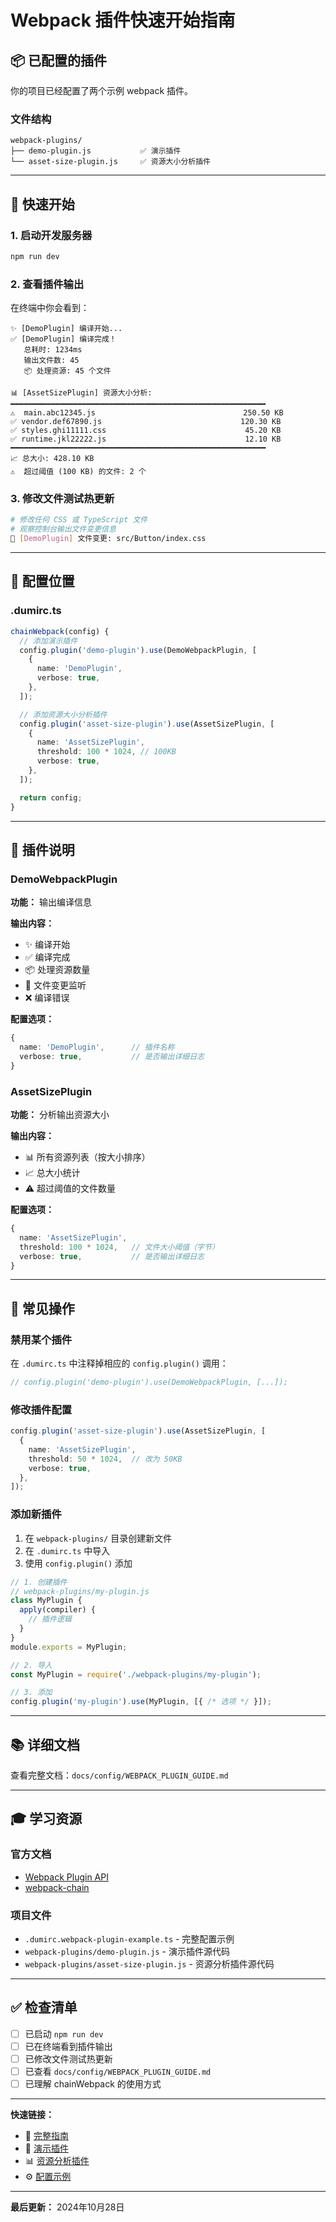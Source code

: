 # Webpack 插件快速开始指南

## 📦 已配置的插件

你的项目已经配置了两个示例 webpack 插件。

### 文件结构

```
webpack-plugins/
├── demo-plugin.js           ✅ 演示插件
└── asset-size-plugin.js     ✅ 资源大小分析插件
```

---

## 🚀 快速开始

### 1. 启动开发服务器

```bash
npm run dev
```

### 2. 查看插件输出

在终端中你会看到：

```
✨ [DemoPlugin] 编译开始...
✅ [DemoPlugin] 编译完成！
   总耗时: 1234ms
   输出文件数: 45
   📦 处理资源: 45 个文件

📊 [AssetSizePlugin] 资源大小分析:
━━━━━━━━━━━━━━━━━━━━━━━━━━━━━━━━━━━━━━━━━━━━━━━━━━━━━━━━━
⚠️  main.abc12345.js                                 250.50 KB
✅ vendor.def67890.js                               120.30 KB
✅ styles.ghi11111.css                               45.20 KB
✅ runtime.jkl22222.js                               12.10 KB
━━━━━━━━━━━━━━━━━━━━━━━━━━━━━━━━━━━━━━━━━━━━━━━━━━━━━━━━━
📈 总大小: 428.10 KB
⚠️  超过阈值 (100 KB) 的文件: 2 个
```

### 3. 修改文件测试热更新

```bash
# 修改任何 CSS 或 TypeScript 文件
# 观察控制台输出文件变更信息
🔄 [DemoPlugin] 文件变更: src/Button/index.css
```

---

## 📝 配置位置

### .dumirc.ts

```typescript
chainWebpack(config) {
  // 添加演示插件
  config.plugin('demo-plugin').use(DemoWebpackPlugin, [
    {
      name: 'DemoPlugin',
      verbose: true,
    },
  ]);

  // 添加资源大小分析插件
  config.plugin('asset-size-plugin').use(AssetSizePlugin, [
    {
      name: 'AssetSizePlugin',
      threshold: 100 * 1024, // 100KB
      verbose: true,
    },
  ]);

  return config;
}
```

---

## 🎯 插件说明

### DemoWebpackPlugin

**功能：** 输出编译信息

**输出内容：**
- ✨ 编译开始
- ✅ 编译完成
- 📦 处理资源数量
- 🔄 文件变更监听
- ❌ 编译错误

**配置选项：**
```typescript
{
  name: 'DemoPlugin',      // 插件名称
  verbose: true,           // 是否输出详细日志
}
```

### AssetSizePlugin

**功能：** 分析输出资源大小

**输出内容：**
- 📊 所有资源列表（按大小排序）
- 📈 总大小统计
- ⚠️ 超过阈值的文件数量

**配置选项：**
```typescript
{
  name: 'AssetSizePlugin',
  threshold: 100 * 1024,   // 文件大小阈值（字节）
  verbose: true,           // 是否输出详细日志
}
```

---

## 🔧 常见操作

### 禁用某个插件

在 `.dumirc.ts` 中注释掉相应的 `config.plugin()` 调用：

```typescript
// config.plugin('demo-plugin').use(DemoWebpackPlugin, [...]);
```

### 修改插件配置

```typescript
config.plugin('asset-size-plugin').use(AssetSizePlugin, [
  {
    name: 'AssetSizePlugin',
    threshold: 50 * 1024,  // 改为 50KB
    verbose: true,
  },
]);
```

### 添加新插件

1. 在 `webpack-plugins/` 目录创建新文件
2. 在 `.dumirc.ts` 中导入
3. 使用 `config.plugin()` 添加

```typescript
// 1. 创建插件
// webpack-plugins/my-plugin.js
class MyPlugin {
  apply(compiler) {
    // 插件逻辑
  }
}
module.exports = MyPlugin;

// 2. 导入
const MyPlugin = require('./webpack-plugins/my-plugin');

// 3. 添加
config.plugin('my-plugin').use(MyPlugin, [{ /* 选项 */ }]);
```

---

## 📚 详细文档

查看完整文档：`docs/config/WEBPACK_PLUGIN_GUIDE.md`

---

## 🎓 学习资源

### 官方文档
- [Webpack Plugin API](https://webpack.js.org/api/plugins/)
- [webpack-chain](https://github.com/neutrinojs/webpack-chain)

### 项目文件
- `.dumirc.webpack-plugin-example.ts` - 完整配置示例
- `webpack-plugins/demo-plugin.js` - 演示插件源代码
- `webpack-plugins/asset-size-plugin.js` - 资源分析插件源代码

---

## ✅ 检查清单

- [ ] 已启动 `npm run dev`
- [ ] 已在终端看到插件输出
- [ ] 已修改文件测试热更新
- [ ] 已查看 `docs/config/WEBPACK_PLUGIN_GUIDE.md`
- [ ] 已理解 chainWebpack 的使用方式

---

**快速链接：**
- 📖 [完整指南](./docs/config/WEBPACK_PLUGIN_GUIDE.md)
- 🔌 [演示插件](./webpack-plugins/demo-plugin.js)
- 📊 [资源分析插件](./webpack-plugins/asset-size-plugin.js)
- ⚙️ [配置示例](./dumirc.webpack-plugin-example.ts)

---

**最后更新：** 2024年10月28日
